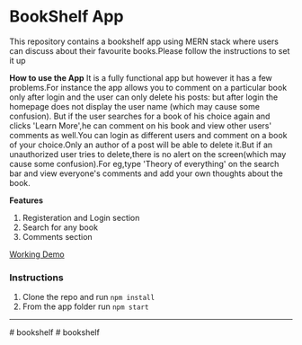 # BookShelf App

This repository contains a bookshelf app using MERN stack where users can discuss about their favourite books.Please follow the instructions to set it up

**How to use the App**
It is a fully functional app but however it has a few problems.For instance the app allows you to comment on a particular book only after login and the user can only delete his posts: but after login the homepage does not display the user name (which may cause some confusion). But if the user searches for a book of his choice again and clicks 'Learn More',he can comment on his book and view other users' comments as well.You can login as different users and comment on a book of your choice.Only an author of a  post will be able to delete it.But if an unauthorized user tries to delete,there is no alert on the screen(which may cause some confusion).For eg,type 'Theory of everything' on the search bar and view everyone's comments and add your own thoughts about the book.

**Features**
 
1. Registeration and Login section
2. Search for any book
3. Comments section 

[Working Demo](https://www.myapp.com)

### Instructions

1. Clone the repo and run ``npm install``
2. From the app folder run ``npm start``

---

#   b o o k s h e l f 
 
 #   b o o k s h e l f 
 
 
